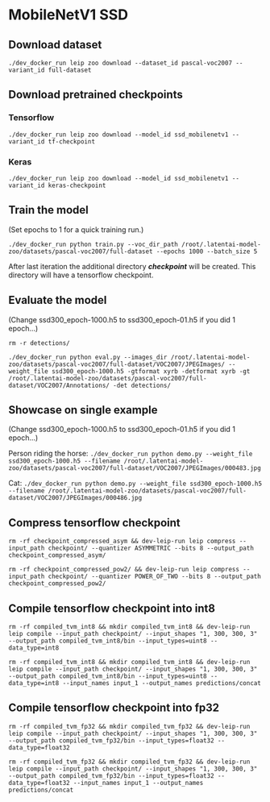 # MobileNetV1 SSD

## Download dataset

`./dev_docker_run leip zoo download --dataset_id pascal-voc2007 --variant_id full-dataset`

## Download pretrained checkpoints

### Tensorflow

`./dev_docker_run leip zoo download --model_id ssd_mobilenetv1 --variant_id tf-checkpoint`

### Keras

`./dev_docker_run leip zoo download --model_id ssd_mobilenetv1 --variant_id keras-checkpoint`

## Train the model

(Set epochs to 1 for a quick training run.)

`./dev_docker_run python train.py --voc_dir_path /root/.latentai-model-zoo/datasets/pascal-voc2007/full-dataset --epochs 1000 --batch_size 5`

After last iteration the additional directory ***checkpoint*** will be created. This directory will have a tensorflow checkpoint.

## Evaluate the model
(Change ssd300_epoch-1000.h5 to ssd300_epoch-01.h5 if you did 1 epoch...)

`rm -r detections/`

`./dev_docker_run python eval.py --images_dir /root/.latentai-model-zoo/datasets/pascal-voc2007/full-dataset/VOC2007/JPEGImages/ --weight_file ssd300_epoch-1000.h5 -gtformat xyrb -detformat xyrb -gt /root/.latentai-model-zoo/datasets/pascal-voc2007/full-dataset/VOC2007/Annotations/ -det detections/`

## Showcase on single example

(Change ssd300_epoch-1000.h5 to ssd300_epoch-01.h5 if you did 1 epoch...)

Person riding the horse:
`./dev_docker_run python demo.py --weight_file ssd300_epoch-1000.h5 --filename /root/.latentai-model-zoo/datasets/pascal-voc2007/full-dataset/VOC2007/JPEGImages/000483.jpg`

Cat:
`./dev_docker_run python demo.py --weight_file ssd300_epoch-1000.h5 --filename /root/.latentai-model-zoo/datasets/pascal-voc2007/full-dataset/VOC2007/JPEGImages/000486.jpg`

## Compress tensorflow checkpoint

`rm -rf checkpoint_compressed_asym && dev-leip-run leip compress --input_path checkpoint/ --quantizer ASYMMETRIC --bits 8 --output_path checkpoint_compressed_asym/`

`rm -rf checkpoint_compressed_pow2/ && dev-leip-run leip compress --input_path checkpoint/ --quantizer POWER_OF_TWO --bits 8 --output_path checkpoint_compressed_pow2/`

## Compile tensorflow checkpoint into int8

`rm -rf compiled_tvm_int8 && mkdir compiled_tvm_int8 && dev-leip-run leip compile --input_path checkpoint/ --input_shapes "1, 300, 300, 3" --output_path compiled_tvm_int8/bin --input_types=uint8 --data_type=int8`

`rm -rf compiled_tvm_int8 && mkdir compiled_tvm_int8 && dev-leip-run leip compile --input_path checkpoint/ --input_shapes "1, 300, 300, 3" --output_path compiled_tvm_int8/bin --input_types=uint8 --data_type=int8 --input_names input_1 --output_names predictions/concat`

## Compile tensorflow checkpoint into fp32

`rm -rf compiled_tvm_fp32 && mkdir compiled_tvm_fp32 && dev-leip-run leip compile --input_path checkpoint/ --input_shapes "1, 300, 300, 3" --output_path compiled_tvm_fp32/bin --input_types=float32 --data_type=float32`

`rm -rf compiled_tvm_fp32 && mkdir compiled_tvm_fp32 && dev-leip-run leip compile --input_path checkpoint/ --input_shapes "1, 300, 300, 3" --output_path compiled_tvm_fp32/bin --input_types=float32 --data_type=float32 --input_names input_1 --output_names predictions/concat`

